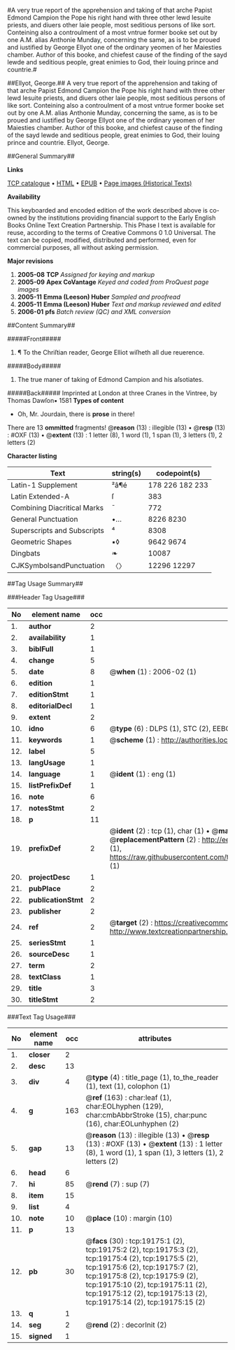 #A very true report of the apprehension and taking of that arche Papist Edmond Campion the Pope his right hand with three other lewd Iesuite priests, and diuers other laie people, most seditious persons of like sort. Conteining also a controulment of a most vntrue former booke set out by one A.M. alias Anthonie Munday, concerning the same, as is to be proued and iustified by George Ellyot one of the ordinary yeomen of her Maiesties chamber. Author of this booke, and chiefest cause of the finding of the sayd lewde and seditious people, great enimies to God, their louing prince and countrie.#

##Ellyot, George.##
A very true report of the apprehension and taking of that arche Papist Edmond Campion the Pope his right hand with three other lewd Iesuite priests, and diuers other laie people, most seditious persons of like sort. Conteining also a controulment of a most vntrue former booke set out by one A.M. alias Anthonie Munday, concerning the same, as is to be proued and iustified by George Ellyot one of the ordinary yeomen of her Maiesties chamber. Author of this booke, and chiefest cause of the finding of the sayd lewde and seditious people, great enimies to God, their louing prince and countrie.
Ellyot, George.

##General Summary##

**Links**

[TCP catalogue](http://www.ota.ox.ac.uk/tcp/)  • 
[HTML](http://tei.it.ox.ac.uk/tcp/Texts-HTML/free/A21/A21280.html)  • 
[EPUB](http://tei.it.ox.ac.uk/tcp/Texts-EPUB/free/A21/A21280.epub) • 
[Page images (Historical Texts)](https://data.historicaltexts.jisc.ac.uk/view?pubId=eebo-99853779e&pageId=eebo-99853779e-19175-1)

**Availability**

This keyboarded and encoded edition of the
	       work described above is co-owned by the institutions
	       providing financial support to the Early English Books
	       Online Text Creation Partnership. This Phase I text is
	       available for reuse, according to the terms of Creative
	       Commons 0 1.0 Universal. The text can be copied,
	       modified, distributed and performed, even for
	       commercial purposes, all without asking permission.

**Major revisions**

1. __2005-08__ __TCP__ *Assigned for keying and markup*
1. __2005-09__ __Apex CoVantage__ *Keyed and coded from ProQuest page images*
1. __2005-11__ __Emma (Leeson) Huber__ *Sampled and proofread*
1. __2005-11__ __Emma (Leeson) Huber__ *Text and markup reviewed and edited*
1. __2006-01__ __pfs__ *Batch review (QC) and XML conversion*

##Content Summary##

#####Front#####

1. ¶ To the Chriſtian reader, George Elliot wiſheth all due reuerence.

#####Body#####

1. The true maner of taking of Edmond Campion and his aſsotiates.

#####Back#####
Imprinted at London at three Cranes in the Vintree, by Thomas Dawſon▪ 1581
**Types of content**

  * Oh, Mr. Jourdain, there is **prose** in there!

There are 13 **ommitted** fragments! 
 @__reason__ (13) : illegible (13)  •  @__resp__ (13) : #OXF (13)  •  @__extent__ (13) : 1 letter (8), 1 word (1), 1 span (1), 3 letters (1), 2 letters (2)

**Character listing**


|Text|string(s)|codepoint(s)|
|---|---|---|
|Latin-1 Supplement|²â¶é|178 226 182 233|
|Latin Extended-A|ſ|383|
|Combining             Diacritical Marks|̄|772|
|General Punctuation|•…|8226 8230|
|Superscripts             and Subscripts|⁴|8308|
|Geometric Shapes|▪◊|9642 9674|
|Dingbats|❧|10087|
|CJKSymbolsandPunctuation|〈〉|12296 12297|

##Tag Usage Summary##

###Header Tag Usage###

|No|element name|occ|attributes|
|---|---|---|---|
|1.|__author__|2||
|2.|__availability__|1||
|3.|__biblFull__|1||
|4.|__change__|5||
|5.|__date__|8| @__when__ (1) : 2006-02 (1)|
|6.|__edition__|1||
|7.|__editionStmt__|1||
|8.|__editorialDecl__|1||
|9.|__extent__|2||
|10.|__idno__|6| @__type__ (6) : DLPS (1), STC (2), EEBO-CITATION (1), PROQUEST (1), VID (1)|
|11.|__keywords__|1| @__scheme__ (1) : http://authorities.loc.gov/ (1)|
|12.|__label__|5||
|13.|__langUsage__|1||
|14.|__language__|1| @__ident__ (1) : eng (1)|
|15.|__listPrefixDef__|1||
|16.|__note__|6||
|17.|__notesStmt__|2||
|18.|__p__|11||
|19.|__prefixDef__|2| @__ident__ (2) : tcp (1), char (1)  •  @__matchPattern__ (2) : ([0-9\-]+):([0-9IVX]+) (1), (.+) (1)  •  @__replacementPattern__ (2) : http://eebo.chadwyck.com/downloadtiff?vid=$1&page=$2 (1), https://raw.githubusercontent.com/textcreationpartnership/Texts/master/tcpchars.xml#$1 (1)|
|20.|__projectDesc__|1||
|21.|__pubPlace__|2||
|22.|__publicationStmt__|2||
|23.|__publisher__|2||
|24.|__ref__|2| @__target__ (2) : https://creativecommons.org/publicdomain/zero/1.0/ (1), http://www.textcreationpartnership.org/docs/. (1)|
|25.|__seriesStmt__|1||
|26.|__sourceDesc__|1||
|27.|__term__|2||
|28.|__textClass__|1||
|29.|__title__|3||
|30.|__titleStmt__|2||


###Text Tag Usage###

|No|element name|occ|attributes|
|---|---|---|---|
|1.|__closer__|2||
|2.|__desc__|13||
|3.|__div__|4| @__type__ (4) : title_page (1), to_the_reader (1), text (1), colophon (1)|
|4.|__g__|163| @__ref__ (163) : char:leaf (1), char:EOLhyphen (129), char:cmbAbbrStroke (15), char:punc (16), char:EOLunhyphen (2)|
|5.|__gap__|13| @__reason__ (13) : illegible (13)  •  @__resp__ (13) : #OXF (13)  •  @__extent__ (13) : 1 letter (8), 1 word (1), 1 span (1), 3 letters (1), 2 letters (2)|
|6.|__head__|6||
|7.|__hi__|85| @__rend__ (7) : sup (7)|
|8.|__item__|15||
|9.|__list__|4||
|10.|__note__|10| @__place__ (10) : margin (10)|
|11.|__p__|13||
|12.|__pb__|30| @__facs__ (30) : tcp:19175:1 (2), tcp:19175:2 (2), tcp:19175:3 (2), tcp:19175:4 (2), tcp:19175:5 (2), tcp:19175:6 (2), tcp:19175:7 (2), tcp:19175:8 (2), tcp:19175:9 (2), tcp:19175:10 (2), tcp:19175:11 (2), tcp:19175:12 (2), tcp:19175:13 (2), tcp:19175:14 (2), tcp:19175:15 (2)|
|13.|__q__|1||
|14.|__seg__|2| @__rend__ (2) : decorInit (2)|
|15.|__signed__|1||
